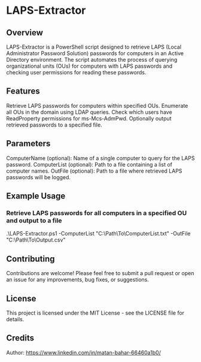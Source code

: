 # LAPS-Extractor

## Overview
LAPS-Extractor is a PowerShell script designed to retrieve LAPS (Local Administrator Password Solution) passwords for computers in an Active Directory environment. The script automates the process of querying organizational units (OUs) for computers with LAPS passwords and checking user permissions for reading these passwords.

## Features
Retrieve LAPS passwords for computers within specified OUs.
Enumerate all OUs in the domain using LDAP queries.
Check which users have ReadProperty permissions for ms-Mcs-AdmPwd.
Optionally output retrieved passwords to a specified file.

## Parameters
ComputerName (optional): Name of a single computer to query for the LAPS password.
ComputerList (optional): Path to a file containing a list of computer names.
OutFile (optional): Path to a file where retrieved LAPS passwords will be logged.

## Example Usage
### Retrieve LAPS passwords for all computers in a specified OU and output to a file
.\LAPS-Extractor.ps1 -ComputerList "C:\Path\To\ComputerList.txt" -OutFile "C:\Path\To\Output.csv"

## Contributing
Contributions are welcome! Please feel free to submit a pull request or open an issue for any improvements, bug fixes, or suggestions.

## License
This project is licensed under the MIT License - see the LICENSE file for details.

## Credits
Author: https://www.linkedin.com/in/matan-bahar-66460a1b0/
